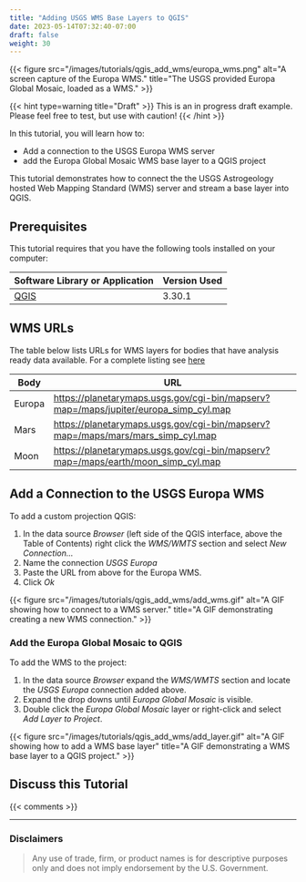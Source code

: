 ```yaml
---
title: "Adding USGS WMS Base Layers to QGIS"
date: 2023-05-14T07:32:40-07:00
draft: false
weight: 30
---
```


{{< figure src="/images/tutorials/qgis_add_wms/europa_wms.png" alt="A screen capture of the Europa WMS." title="The USGS provided Europa Global Mosaic, loaded as a WMS." >}}

{{< hint type=warning title="Draft" >}}
This is an in progress draft example. Please feel free to test, but use with caution!
{{< /hint >}}

In this tutorial, you will learn how to:
- Add a connection to the USGS Europa WMS server
- add the Europa Global Mosaic WMS base layer to a QGIS project

This tutorial demonstrates how to connect the the USGS Astrogeology hosted Web Mapping Standard (WMS) server and stream a base layer into QGIS.

## Prerequisites
This tutorial requires that you have the following tools installed on your computer:

| Software Library or Application | Version Used |
| ------------------------------- | ------------ |
| [QGIS](https://www.qgis.org/en/site/forusers/download.html) | 3.30.1 |

## WMS URLs
The table below lists URLs for WMS layers for bodies that have analysis ready data available. For a complete listing see [here](https://astrowebmaps.wr.usgs.gov/webmapatlas/Layers/maps.html)

| Body | URL |
| ---- | --- |
| Europa | https://planetarymaps.usgs.gov/cgi-bin/mapserv?map=/maps/jupiter/europa_simp_cyl.map |
| Mars | https://planetarymaps.usgs.gov/cgi-bin/mapserv?map=/maps/mars/mars_simp_cyl.map |
| Moon | https://planetarymaps.usgs.gov/cgi-bin/mapserv?map=/maps/earth/moon_simp_cyl.map |

## Add a Connection to the USGS Europa WMS
To add a custom projection QGIS:

1. In the data source *Browser* (left side of the QGIS interface, above the Table of Contents) right click the *WMS/WMTS* section and select *New Connection...*
2. Name the connection *USGS Europa*
3. Paste the URL from above for the Europa WMS.
4. Click *Ok*

{{< figure src="/images/tutorials/qgis_add_wms/add_wms.gif" alt="A GIF showing how to connect to a WMS server." title="A GIF demonstrating creating a new WMS connection." >}}

### Add the Europa Global Mosaic to QGIS
To add the WMS to the project:

1. In the data source *Browser* expand the *WMS/WMTS* section and locate the *USGS Europa* connection added above.
2. Expand the drop downs until *Europa Global Mosaic* is visible.
3. Double click the *Europa Global Mosaic* layer or right-click and select *Add Layer to Project*.

{{< figure src="/images/tutorials/qgis_add_wms/add_layer.gif" alt="A GIF showing how to add a WMS base layer" title="A GIF demonstrating a WMS base layer to a QGIS project." >}}

## Discuss this Tutorial
{{< comments >}}

-----------------------------------------

### Disclaimers
> Any use of trade, firm, or product names is for descriptive purposes only and does not imply endorsement by the U.S. Government.